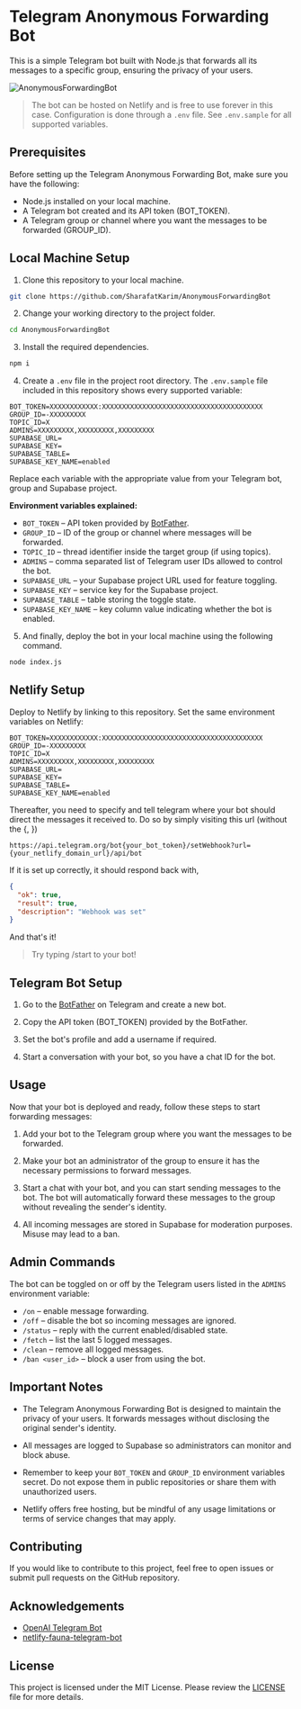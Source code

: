 # Telegram Anonymous Forwarding Bot

This is a simple Telegram bot built with Node.js that forwards all its messages to a specific group, ensuring the privacy of your users. 

![AnonymousForwardingBot](https://socialify.git.ci/SharafatKarim/AnonymousForwardingBot/image?description=1&descriptionEditable=Telegram%20anonymous%20text%20forwarding%20bot&font=Source%20Code%20Pro&forks=1&issues=1&language=1&name=1&owner=1&pattern=Floating%20Cogs&pulls=1&stargazers=1&theme=Auto)

> The bot can be hosted on Netlify and is free to use forever in this case. Configuration is done through a `.env` file. See `.env.sample` for all supported variables.

## Prerequisites

Before setting up the Telegram Anonymous Forwarding Bot, make sure you have the following:

- Node.js installed on your local machine.
- A Telegram bot created and its API token (BOT_TOKEN).
- A Telegram group or channel where you want the messages to be forwarded (GROUP_ID).

## Local Machine Setup

1. Clone this repository to your local machine.

```bash
git clone https://github.com/SharafatKarim/AnonymousForwardingBot
```

2. Change your working directory to the project folder.

```bash
cd AnonymousForwardingBot
```

3. Install the required dependencies.

```bash
npm i
```

4. Create a `.env` file in the project root directory. The `.env.sample` file
   included in this repository shows every supported variable:

```env
BOT_TOKEN=XXXXXXXXXXXX:XXXXXXXXXXXXXXXXXXXXXXXXXXXXXXXXXXXXXXXX
GROUP_ID=-XXXXXXXXX
TOPIC_ID=X
ADMINS=XXXXXXXXX,XXXXXXXXX,XXXXXXXXX
SUPABASE_URL=
SUPABASE_KEY=
SUPABASE_TABLE=
SUPABASE_KEY_NAME=enabled
```

Replace each variable with the appropriate value from your Telegram bot, group
and Supabase project.

**Environment variables explained:**

- `BOT_TOKEN` – API token provided by [BotFather](https://core.telegram.org/bots#botfather).
- `GROUP_ID` – ID of the group or channel where messages will be forwarded.
- `TOPIC_ID` – thread identifier inside the target group (if using topics).
- `ADMINS` – comma separated list of Telegram user IDs allowed to control the bot.
- `SUPABASE_URL` – your Supabase project URL used for feature toggling.
- `SUPABASE_KEY` – service key for the Supabase project.
- `SUPABASE_TABLE` – table storing the toggle state.
- `SUPABASE_KEY_NAME` – key column value indicating whether the bot is enabled.

5. And finally, deploy the bot in your local machine using the following command.

```bash
node index.js
```

## Netlify Setup

Deploy to Netlify by linking to this repository. Set the same environment
variables on Netlify:

```env
BOT_TOKEN=XXXXXXXXXXXX:XXXXXXXXXXXXXXXXXXXXXXXXXXXXXXXXXXXXXXXX
GROUP_ID=-XXXXXXXXX
TOPIC_ID=X
ADMINS=XXXXXXXXX,XXXXXXXXX,XXXXXXXXX
SUPABASE_URL=
SUPABASE_KEY=
SUPABASE_TABLE=
SUPABASE_KEY_NAME=enabled
```
Thereafter, you need to specify and tell telegram where your bot should direct the messages it received to. Do so by simply visiting this url (without the {, })

```
https://api.telegram.org/bot{your_bot_token}/setWebhook?url={your_netlify_domain_url}/api/bot
```

If it is set up correctly, it should respond back with,

```json
{
  "ok": true,
  "result": true,
  "description": "Webhook was set"
}
```

And that's it!

> Try typing /start to your bot!

## Telegram Bot Setup

1. Go to the [BotFather](https://core.telegram.org/bots#botfather) on Telegram and create a new bot.

2. Copy the API token (BOT_TOKEN) provided by the BotFather.

3. Set the bot's profile and add a username if required.

4. Start a conversation with your bot, so you have a chat ID for the bot.

## Usage

Now that your bot is deployed and ready, follow these steps to start forwarding messages:

1. Add your bot to the Telegram group where you want the messages to be forwarded.

2. Make your bot an administrator of the group to ensure it has the necessary permissions to forward messages.

3. Start a chat with your bot, and you can start sending messages to the bot. The bot will automatically forward these messages to the group without revealing the sender's identity.

4. All incoming messages are stored in Supabase for moderation purposes. Misuse may lead to a ban.

## Admin Commands

The bot can be toggled on or off by the Telegram users listed in the `ADMINS`
environment variable:

- `/on` &ndash; enable message forwarding.
- `/off` &ndash; disable the bot so incoming messages are ignored.
- `/status` &ndash; reply with the current enabled/disabled state.
- `/fetch` &ndash; list the last 5 logged messages.
- `/clean` &ndash; remove all logged messages.
- `/ban <user_id>` &ndash; block a user from using the bot.

## Important Notes

- The Telegram Anonymous Forwarding Bot is designed to maintain the privacy of your users. It forwards messages without disclosing the original sender's identity.
- All messages are logged to Supabase so administrators can monitor and block abuse.

- Remember to keep your `BOT_TOKEN` and `GROUP_ID` environment variables secret. Do not expose them in public repositories or share them with unauthorized users.

- Netlify offers free hosting, but be mindful of any usage limitations or terms of service changes that may apply.

## Contributing

If you would like to contribute to this project, feel free to open issues or submit pull requests on the GitHub repository.

## Acknowledgements
- [OpenAI Telegram Bot](https://github.com/sr-tamim/openai-telegram-bot/)
- [netlify-fauna-telegram-bot](https://github.com/jokarz/netlify-fauna-telegram-bot)

## License

This project is licensed under the MIT License. Please review the [LICENSE](LICENSE) file for more details.
